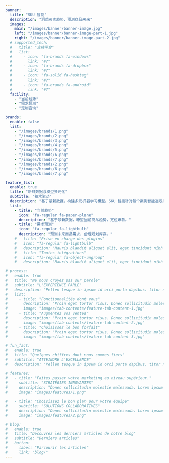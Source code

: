 ```yaml
---
banner:
  title: "SKU 智能"
  description: "洞悉买卖趋势，预测商品未来"
  images:
    main: "/images/banner/banner-image.jpg"
    left: "/images/banner/banner-image-part-1.jpg"
    right: "/images/banner/banner-image-part-2.jpg"
  # supported_tech:
  #   title: "支持平台"
  #   list:
  #     - icon: "fa-brands fa-windows"
  #       link: "#?"
  #     - icon: "fa-brands fa-dropbox"
  #       link: "#?"
  #     - icon: "fa-solid fa-hashtag"
  #       link: "#?"
  #     - icon: "fa-brands fa-android"
  #       link: "#?"
  facility:
    - "当前趋势"
    - "需求预测"
    - "定制咨询"

brands:
  enable: false
  list:
    - "/images/brands/1.png"
    - "/images/brands/2.png"
    - "/images/brands/3.png"
    - "/images/brands/4.png"
    - "/images/brands/5.png"
    - "/images/brands/6.png"
    - "/images/brands/7.png"
    - "/images/brands/2.png"
    - "/images/brands/6.png"
    - "/images/brands/7.png"

feature_list:
  enable: true
  title: "新鲜数据与模型多元化"
  subtitle: "技术驱动"
  description: "基于最新数据，构建多元机器学习模型。SKU 智能针对每个案例智能选取最佳模型，并且提供可信赖的测试。"
  list:
    - title: "当前趋势"
      icon: "fa-regular fa-paper-plane"
      description: "基于最新数据，瞭望当前商品趋势，定位爆款。"
    - title: "需求预测"
      icon: "fa-regular fa-lightbulb"
      description: "预测未来商品需求，合理规划库存。"
    # - title: "Prise en charge des plugins"
    #   icon: "fa-regular fa-lightbulb"
    #   description: "Mauris blandit aliquet elit, eget tincidunt nibh pulvinar a. Mauris blandit aliquet elit, eget tincidunt pulvinar a. Curabitur aliquet quam id dui posuere"
    # - title: "Toutes intégrations"
    #   icon: "fa-regular fa-object-ungroup"
    #   description: "Mauris blandit aliquet elit, eget tincidunt nibh pulvinar a. Mauris blandit aliquet elit, eget tincidunt pulvinar a. Curabitur aliquet quam id dui posuere"

# process:
#   enable: true
#   title: "Ne nous croyez pas sur parole"
#   subtitle: "L'EXPÉRIENCE PARLE"
#   description: "Pellen tesque in ipsum id orci porta dapibus. titor nibh. Vivamus accumsan tincidunt."
#   list:
#     - title: "Fonctionnalités dont vous"
#       description: "Proin eget tortor risus. Donec sollicitudin molestie imperdiet et, porttitor at sem."
#       image: "images/tab-contents/feature-tab-content-1.jpg"
#     - title: "Augmentez vos ventes"
#       description: "Proin eget tortor risus. Donec sollicitudin molestie imperdiet et, porttitor at sem."
#       image: "images/tab-contents/feature-tab-content-2.jpg"
#     - title: "Choisissez le bon forfait"
#       description: "Proin eget tortor risus. Donec sollicitudin molestie imperdiet et, porttitor at sem."
#       image: "images/tab-contents/feature-tab-content-3.jpg"

# fun_fact:
#   enable: true
#   title: "Quelques chiffres dont nous sommes fiers"
#   subtitle: "ATTEINDRE L'EXCELLENCE"
#   description: "Pellen tesque in ipsum id orci porta dapibus. titor nibh. Vivamus accumsan tincidunt. Vestibulum ac diam sit amet quam vehicula elementum"

# features:
#   - title: "Faites passer votre marketing au niveau supérieur."
#     subtitle: "STRATÉGIES INNOVANTES"
#     description: "Donec sollicitudin molestie malesuada. Lorem ipsum dolor sit imperdiet et, porttitor at sem. Pellentesque in ipsum id orci porta dapibus. Curabitur aliquet quam id dui posuere blandit. Proin eget elementum sed sit amet dui. Nulla porttitor accumsan tincidunt. Proin eget tortor risus."
#     image: "images/features/1.png"

#   - title: "Choisissez le bon plan pour votre équipe"
#     subtitle: "SOLUTIONS COLLABORATIVES"
#     description: "Donec sollicitudin molestie malesuada. Lorem ipsum dolor sit imperdiet et, porttitor at sem. Pellentesque in ipsum id orci porta dapibus. Curabitur aliquet quam id dui posuere blandit. Proin eget elementum sed sit amet dui. Nulla porttitor accumsan tincidunt. Proin eget tortor risus."
#     image: "images/features/2.png"

# blog:
#   enable: true
#   title: "Découvrez les derniers articles de notre blog"
#   subtitle: "Derniers articles"
#   button:
#     label: "Parcourir les articles"
#     link: "blog/"
---
```

